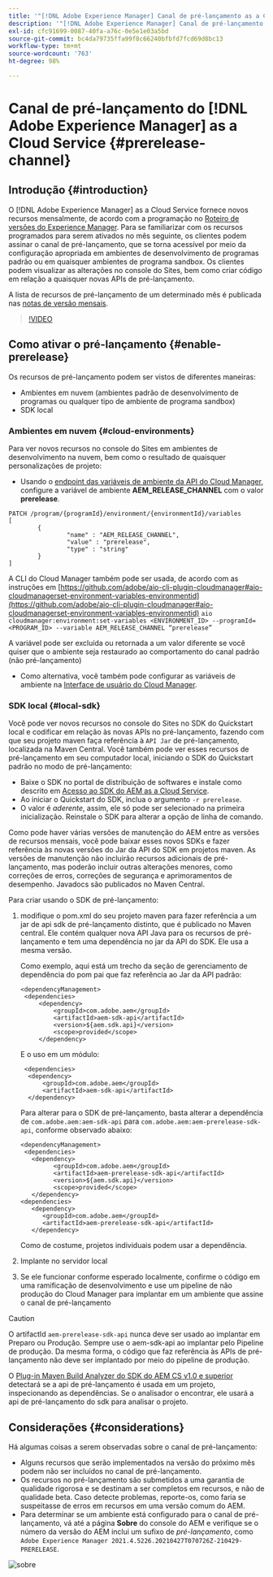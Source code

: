```yaml
---
title: '"[!DNL Adobe Experience Manager] Canal de pré-lançamento as a Cloud Service"'
description: '"[!DNL Adobe Experience Manager] Canal de pré-lançamento as a Cloud Service"'
exl-id: cfc91699-0087-40fa-a76c-0e5e1e03a5bd
source-git-commit: bc4da79735ffa99f8c66240bfbfd7fcd69d8bc13
workflow-type: tm+mt
source-wordcount: '763'
ht-degree: 98%

---
```


# Canal de pré-lançamento do [!DNL Adobe Experience Manager] as a Cloud Service {#prerelease-channel}


## Introdução {#introduction}

O [!DNL Adobe Experience Manager] as a Cloud Service fornece novos recursos mensalmente, de acordo com a programação no [Roteiro de versões do Experience Manager](https://experienceleague.adobe.com/docs/experience-manager-release-information/aem-release-updates/update-releases-roadmap.html?lang=pt-BR#aem-as-cloud-service). Para se familiarizar com os recursos programados para serem ativados no mês seguinte, os clientes podem assinar o canal de pré-lançamento, que se torna acessível por meio da configuração apropriada em ambientes de desenvolvimento de programas padrão ou em quaisquer ambientes de programa sandbox. Os clientes podem visualizar as alterações no console do Sites, bem como criar código em relação a quaisquer novas APIs de pré-lançamento.

A lista de recursos de pré-lançamento de um determinado mês é publicada nas [notas de versão mensais](/help/release-notes/release-notes-cloud/release-notes-current.md).

>[!VIDEO](/help/release-notes/assets/prerelease-overview.mp4)

## Como ativar o pré-lançamento {#enable-prerelease}

Os recursos de pré-lançamento podem ser vistos de diferentes maneiras:

* Ambientes em nuvem (ambientes padrão de desenvolvimento de programas ou qualquer tipo de ambiente de programa sandbox)
* SDK local

### Ambientes em nuvem {#cloud-environments}

Para ver novos recursos no console do Sites em ambientes de desenvolvimento na nuvem, bem como o resultado de quaisquer personalizações de projeto:

* Usando o [endpoint das variáveis de ambiente da API do Cloud Manager](https://www.adobe.io/apis/experiencecloud/cloud-manager/api-reference.html#/Variables/patchEnvironmentVariables), configure a variável de ambiente **AEM_RELEASE_CHANNEL** com o valor **prerelease**.

```
PATCH /program/{programId}/environment/{environmentId}/variables
[
        {
                "name" : "AEM_RELEASE_CHANNEL",
                "value" : "prerelease",
                "type" : "string"
        }
]
```

A CLI do Cloud Manager também pode ser usada, de acordo com as instruções em [https://github.com/adobe/aio-cli-plugin-cloudmanager#aio-cloudmanagerset-environment-variables-environmentid](https://github.com/adobe/aio-cli-plugin-cloudmanager#aio-cloudmanagerset-environment-variables-environmentid)
```aio cloudmanager:environment:set-variables <ENVIRONMENT_ID> --programId=<PROGRAM_ID> --variable AEM_RELEASE_CHANNEL “prerelease”```


A variável pode ser excluída ou retornada a um valor diferente se você quiser que o ambiente seja restaurado ao comportamento do canal padrão (não pré-lançamento)

* Como alternativa, você também pode configurar as variáveis de ambiente na [Interface de usuário do Cloud Manager](/help/implementing/cloud-manager/environment-variables.md).

### SDK local {#local-sdk}

Você pode ver novos recursos no console do Sites no SDK do Quickstart local e codificar em relação às novas APIs no pré-lançamento, fazendo com que seu projeto maven faça referência à `API Jar` de pré-lançamento, localizada na Maven Central. Você também pode ver esses recursos de pré-lançamento em seu computador local, iniciando o SDK do Quickstart padrão no modo de pré-lançamento:

* Baixe o SDK no portal de distribuição de softwares e instale como descrito em [Acesso ao SDK do AEM as a Cloud Service](/help/implementing/developing/introduction/aem-as-a-cloud-service-sdk.md).
* Ao iniciar o Quickstart do SDK, inclua o argumento `-r prerelease`.
* O valor é *aderente*, assim, ele só pode ser selecionado na primeira inicialização. Reinstale o SDK para alterar a opção de linha de comando.

Como pode haver várias versões de manutenção do AEM entre as versões de recursos mensais, você pode baixar esses novos SDKs e fazer referência às novas versões do Jar da API do SDK em projetos maven. As versões de manutenção não incluirão recursos adicionais de pré-lançamento, mas poderão incluir outras alterações menores, como correções de erros, correções de segurança e aprimoramentos de desempenho.
Javadocs são publicados no Maven Central.

Para criar usando o SDK de pré-lançamento:

1. modifique o pom.xml do seu projeto maven para fazer referência a um jar de api sdk de pré-lançamento distinto, que é publicado no Maven central. Ele contém qualquer nova API Java para os recursos de pré-lançamento e tem uma dependência no jar da API do SDK. Ele usa a mesma versão.

   Como exemplo, aqui está um trecho da seção de gerenciamento de dependência do pom pai que faz referência ao Jar da API padrão:

   ```
   <dependencyManagement>
    <dependencies>
        <dependency>
            <groupId>com.adobe.aem</groupId>
            <artifactId>aem-sdk-api</artifactId>
            <version>${aem.sdk.api}</version>
            <scope>provided</scope>
        </dependency>
   ```

   E o uso em um módulo:

   ```
    <dependencies>
     <dependency>
         <groupId>com.adobe.aem</groupId>
         <artifactId>aem-sdk-api</artifactId>
     </dependency>
   ```

   Para alterar para o SDK de pré-lançamento, basta alterar a dependência de `com.adobe.aem:aem-sdk-api` para `com.adobe.aem:aem-prerelease-sdk-api`, conforme observado abaixo:

   ```
   <dependencyManagement>
    <dependencies>
      <dependency>
            <groupId>com.adobe.aem</groupId>
            <artifactId>aem-prerelease-sdk-api</artifactId>
            <version>${aem.sdk.api}</version>
            <scope>provided</scope>
      </dependency>
   <dependencies>
      <dependency>
         <groupId>com.adobe.aem</groupId>
         <artifactId>aem-prerelease-sdk-api</artifactId>
      </dependency>
   ```

   Como de costume, projetos individuais podem usar a dependência.

1. Implante no servidor local
1. Se ele funcionar conforme esperado localmente, confirme o código em uma ramificação de desenvolvimento e use um pipeline de não produção do Cloud Manager para implantar em um ambiente que assine o canal de pré-lançamento

>[!CAUTION]
> 
> O artifactId `aem-prerelease-sdk-api` nunca deve ser usado ao implantar em Preparo ou Produção. Sempre use o aem-sdk-api ao implantar pelo Pipeline de produção. Da mesma forma, o código que faz referência às APIs de pré-lançamento não deve ser implantado por meio do pipeline de produção.

O [Plug-in Maven Build Analyzer do SDK do AEM CS v1.0 e superior](https://experienceleague.adobe.com/docs/experience-manager-core-components/using/developing/archetype/build-analyzer-maven-plugin.html?lang=pt-BR#developing) detectará se a api de pré-lançamento é usada em um projeto, inspecionando as dependências. Se o analisador o encontrar, ele usará a api de pré-lançamento do sdk para analisar o projeto.

## Considerações {#considerations}

Há algumas coisas a serem observadas sobre o canal de pré-lançamento:

* Alguns recursos que serão implementados na versão do próximo mês podem não ser incluídos no canal de pré-lançamento.
* Os recursos no pré-lançamento são submetidos a uma garantia de qualidade rigorosa e se destinam a ser completos em recursos, e não de qualidade beta. Caso detecte problemas, reporte-os, como faria se suspeitasse de erros em recursos em uma versão comum do AEM.
* Para determinar se um ambiente está configurado para o canal de pré-lançamento, vá até a página **Sobre** do console do AEM e verifique se o número da versão do AEM inclui um sufixo de *pré-lançamento*, como ```Adobe Experience Manager 2021.4.5226.20210427T070726Z-210429-PRERELEASE```.

![sobre](/help/release-notes/assets/about.png)
